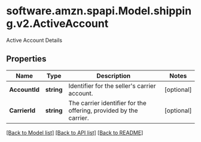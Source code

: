 # software.amzn.spapi.Model.shipping.v2.ActiveAccount
Active Account Details

## Properties

Name | Type | Description | Notes
------------ | ------------- | ------------- | -------------
**AccountId** | **string** | Identifier for the seller&#39;s carrier account. | [optional] 
**CarrierId** | **string** | The carrier identifier for the offering, provided by the carrier. | [optional] 

[[Back to Model list]](../README.md#documentation-for-models) [[Back to API list]](../README.md#documentation-for-api-endpoints) [[Back to README]](../README.md)

